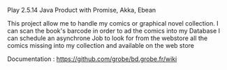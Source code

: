Play 2.5.14 Java Product with Promise, Akka, Ebean

This project allow me to handle my comics or graphical novel collection.
I can scan the book's barcode in order to ad the comics into my Database
I can schedule an asynchrone Job  to look for from the webstore all the comics missing into my collection and available on the web store

Documentation : https://github.com/grobe/bd.grobe.fr/wiki
